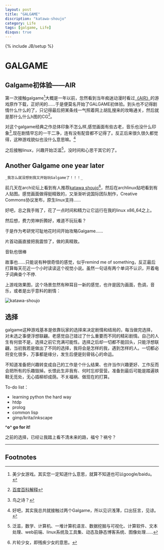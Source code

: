 ```yaml
---
layout: post
title: "GALGAME"
discription: "katawa-shoujo"
category: Life
tags: [galgame, Life]
disqus: true
---
```

{% include JB/setup %}

# GALGAME

## Galgame初体验——AIR

第一次接触galgame[^1]大概是一年以前，忽然看到当年痴迷动漫时看过[《AIR》](http://baike.baidu.com/view/4449.htm#sub6281444)的游戏原作下载，正好闲的……于是便莫名开始了GALGAME初体验。到头也不记得剧情什么什么的了，只记得最后把某条线一气照着网上胡乱搜来的攻略通关，然后就是那什么什么h图的CG[^2]。

对这个galgame经典之作总体印象不怎么样,感觉画面有些古老，音乐也没什么印象[^3],现在剧情早忘的一干二净，连有没有配音都不记得了。反正后来很久很久都觉得，这种游戏貌似也没什么意思嘛。[^4]

之后接触linux，兴趣开始泛滥[^6]，没时间和心思干其它的了。

## Another Galgame one year later

`_我怎么就没想到我又开始玩Galgame了！！！_`

前几天在arch论坛上看到有人推荐[katawa shoujo](http://katawa-shoujo.com/)[^5]，然后在archlinux贴吧看到有人贴图。感觉画面做得挺精致的，又渐渐听说国际团队制作，Creative Commons协议发布，原生linux支持……

好吧，总之我手贱了，花了一点时间和精力让它运行在我的linux x86\_64之上。

然后想，费力劳神折腾好，难道不玩玩看？

于是作为考研党可耻地花时间开始攻略Galgame……

片首动画直接把我震惊了，做的真精致。

音轨也很棒

故事也……只能说有种很奇怪的感觉，似乎remind me of something，反正最后打算每天花近一个小时读读这个视觉小说。虽然一句话有两个单词不认识，开着电子词典查个不停.

上游戏效果图，这个场景忽然有种耳目一新的感觉，也许是因为画面，色调，音乐，或者是出乎意料的剧情：

![katawa-shoujo](http://fmn.rrfmn.com/fmn058/20120815/1740/p_large_COVT_6e6d000009051263.jpg)

## 选择

galgame这种游戏基本是依靠玩家的选择来决定剧情和结局的，每当做完选择，对未选之事便浮想联翩。老感觉自己错过了什么重要而不同的精彩剧情。自己的人生有何尝不是，选择之前它充满可能性。选择之后却一切都不能回头，只能浮想联翩，当初我若是做出了不同的选择，我将会是怎样的我，遇到怎样的人。一切都必将变化很多，万事都是缘分，发生后便是刻骨铭心的命运。

不知道准备把兴趣转变成自己的工作是个什么结果、也许当作兴趣更好、工作反而会把所有的乐趣毁掉。长恨此生非我有、何时忘却营营。准备到最后可能是踏遍铁鞋无觅处，无心插柳却成荫。不关福祸、做现在的打算。

To-do list：

- learning python the hard way
- htdp
- prolog
- common lisp
- gimp/krita/inkscape

**^o^ go for it!**

之前的选择，已经让我踏上看不清未来的路，福兮？祸兮？

---

## Footnotes
[^1]:美少女游戏。其实您一定知道什么意思，就算不知道也可以google/baidu。
[^2]:[百度百科解释](http://baike.baidu.com/view/4406.htm#sub8281901)
[^3]:鸟之诗？
[^4]:好吧，其实我总共就接触过两个Galgame，所以见识浅薄，口出狂言，见谅。
[^5]:片轮少女，即残疾少女的意思。
[^6]:泛滥，数学、计算机、一堆计算机语言、数据挖掘与可视化、计算软件、文本处理、web前端、linux系统及工具集、动态及静态博客系统、图像处理……
